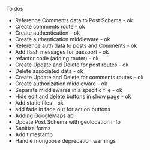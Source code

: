 To dos

- Reference Comments data to Post Schema - ok
- Create comments route - ok
- Create authentication - ok
- Create authentication middleware - ok
- Reference auth data to posts and Comments - ok
- Add flash messages for passport - ok
- refactor code (adding router) - ok
- Create Update and Delete for post routes - ok
- Delete associated data - ok
- Create Update and Delete for comments routes - ok
- Create authorization middleware - ok
- Separate middlewares in a specific file - ok
- Hide edit and delete buttons in show page - ok
- Add static files - ok
- add fade in fade out for action buttons
- Adding GoogleMaps api
- Update Post Schema with geolocation info
- Sanitize forms
- Add timestamp
- Handle mongoose deprecation warnings

